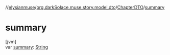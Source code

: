 //[elysianmuse](../../../index.md)/[org.darkSolace.muse.story.model.dto](../index.md)/[ChapterDTO](index.md)/[summary](summary.md)

# summary

[jvm]\
var [summary](summary.md): [String](https://kotlinlang.org/api/latest/jvm/stdlib/kotlin/-string/index.html)
